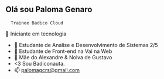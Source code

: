 ## Olá sou Paloma Genaro

      Trainee Badico Cloud
  🌱 Iniciante em tecnologia
- 👋 Estudante de Analise e Desenvolvimento de Sistemas 2/5
- 👀 Estudante de Front-end na Vai na Web
- 💞️ Mãe do Alexandre & Noiva de Gustavo
- <3  Sou Badiconauta.
- 📫 palomagcrs@gmail.com


